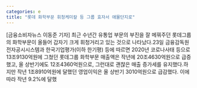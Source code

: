 ```yaml
---
categories: e
title: "롯데 화학부문 휘청케미칼 등 그룹 효자서 애물단지로"
---
```

[금융소비자뉴스 이동준 기자] 최근 수년간 유통업 부문의 부진을 잘 메꿔주던 롯데그룹의 화학부문이 올들어 갑자기 크게 휘청거리고 있는 것으로 나타났다.23일 금융감독원 전자공시시스템과 한국기업평가(이하 한기평) 등에 따르면 2020년 코로나사태 등으로 13조9130억원에 그쳤던 롯데그룹 화학부문 매출액은 작년에 20조4630억원으로 급증했고, 올 상반기에도 12조4360억원으로, 그런대로 괜챦은 매출 증가세를 유지했다.하지만 작년 1조8910억원에 달했던 영업이익은 올 상반기 3010억원으로 급감했다. 이에따라 작년 9.2%에 달했